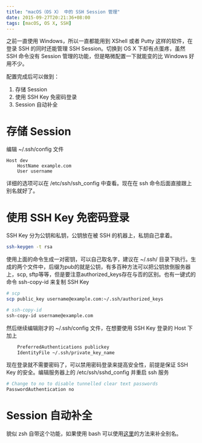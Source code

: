 ```yaml
---
title: "macOS（OS X） 中的 SSH Session 管理"
date: 2015-09-27T20:21:36+08:00
tags: [macOS, OS X, SSH]
---
```


之前一直使用 Windows，所以一直都能用到 XShell 或者 Putty 这样的软件，在登录 SSH 的同时还能管理 SSH Session。切换到 OS X 下却有点蛋疼，虽然 SSH 命令没有 Session 管理的功能，但是略微配置一下就能变的比 Windows 好用不少。

配置完成后可以做到：

1. 存储 Session
2. 使用 SSH Key 免密码登录
3. Session 自动补全

 <!-- more -->

# 存储 Session

编辑 ~/.ssh/config 文件

```
Host dev
    HostName example.com
    User username
```

详细的选项可以在 /etc/ssh/ssh_config 中查看。现在在 ssh 命令后面直接跟上别名就好了。

# 使用 SSH Key 免密码登录

SSH Key 分为公钥和私钥，公钥放在被 SSH 的机器上，私钥自己拿着。

```bash
ssh-keygen -t rsa
```

使用上面的命令生成一对密钥，可以自己取名字，建议在 ~/.ssh/ 目录下执行。生成的两个文件中，后缀为pub的就是公钥，有多百种方法可以把公钥放倒服务器上，scp, sftp等等，但是要注意authorized_keys存在与否的区别。也有一键式的命令 ssh-copy-id 来复制 SSH Key

```bash
# scp
scp public_key username@example.com:~/.ssh/authorized_keys

# ssh-copy-id
ssh-copy-id username@example.com
```

然后继续编辑刚才的 ~/.ssh/config 文件，在想要使用 SSH Key 登录的 Host 下加上

```sh
	PreferredAuthentications publickey
	IdentityFile ~/.ssh/private_key_name
```

现在登录就不需要密码了，可以禁用密码登录来提高安全性，前提是保证 SSH Key 的安全。编辑服务器上的 /etc/ssh/sshd_config 并重启 ssh 服务

```sh
# Change to no to disable tunnelled clear text passwords
PasswordAuthentication no
```

# Session 自动补全

貌似 zsh 自带这个功能，如果使用 bash 可以使用[这里](http://www.commandlinefu.com/commands/view/2759/ssh-autocomplete)的方法来补全别名。


